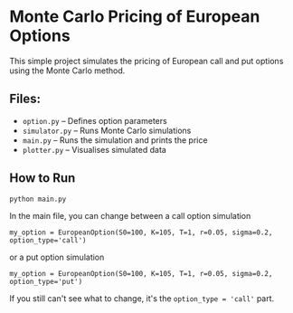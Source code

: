 # Monte Carlo Pricing of European Options

This simple project simulates the pricing of European call and put options using the Monte Carlo method.

## Files:
- `option.py` – Defines option parameters
- `simulator.py` – Runs Monte Carlo simulations
- `main.py` – Runs the simulation and prints the price
- `plotter.py` – Visualises simulated data

## How to Run
```bash
python main.py
```
In the main file, you can change between a call option simulation
```
my_option = EuropeanOption(S0=100, K=105, T=1, r=0.05, sigma=0.2, option_type='call')
```
or a put option simulation

```
my_option = EuropeanOption(S0=100, K=105, T=1, r=0.05, sigma=0.2, option_type='put')
```
If you still can't see what to change, it's the ```option_type = 'call'``` part. 
